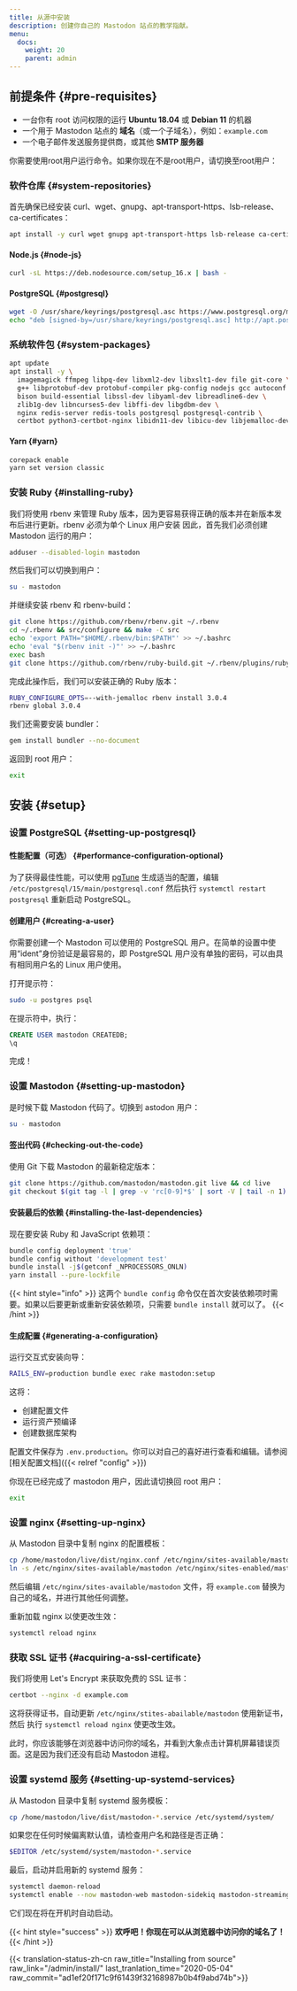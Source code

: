 ```yaml
---
title: 从源中安装
description: 创建你自己的 Mastodon 站点的教学指献。
menu:
  docs:
    weight: 20
    parent: admin
---
```


## 前提条件 {#pre-requisites}

* 一台你有 root 访问权限的运行 **Ubuntu 18.04** 或 **Debian 11** 的机器
* 一个用于 Mastodon 站点的 **域名**（或一个子域名），例如：`example.com`
* 一个电子邮件发送服务提供商，或其他 **SMTP 服务器**

你需要使用root用户运行命令。如果你现在不是root用户，请切换至root用户：

### 软件仓库 {#system-repositories}

首先确保已经安装 curl、wget、gnupg、apt-transport-https、lsb-release、ca-certificates：

```bash
apt install -y curl wget gnupg apt-transport-https lsb-release ca-certificates
```

#### Node.js {#node-js}

```bash
curl -sL https://deb.nodesource.com/setup_16.x | bash -
```

#### PostgreSQL {#postgresql}

```bash
wget -O /usr/share/keyrings/postgresql.asc https://www.postgresql.org/media/keys/ACCC4CF8.asc
echo "deb [signed-by=/usr/share/keyrings/postgresql.asc] http://apt.postgresql.org/pub/repos/apt $(lsb_release -cs)-pgdg main" > /etc/apt/sources.list.d/postgresql.list
```


### 系统软件包 {#system-packages}

```bash
apt update
apt install -y \
  imagemagick ffmpeg libpq-dev libxml2-dev libxslt1-dev file git-core \
  g++ libprotobuf-dev protobuf-compiler pkg-config nodejs gcc autoconf \
  bison build-essential libssl-dev libyaml-dev libreadline6-dev \
  zlib1g-dev libncurses5-dev libffi-dev libgdbm-dev \
  nginx redis-server redis-tools postgresql postgresql-contrib \
  certbot python3-certbot-nginx libidn11-dev libicu-dev libjemalloc-dev
```

#### Yarn {#yarn}

```bash
corepack enable
yarn set version classic
```

### 安装 Ruby {#installing-ruby}

我们将使用 rbenv 来管理 Ruby 版本，因为更容易获得正确的版本并在新版本发布后进行更新。rbenv 必须为单个 Linux 用户安装 因此，首先我们必须创建 Mastodon 运行的用户：

```bash
adduser --disabled-login mastodon
```

然后我们可以切换到用户：

```bash
su - mastodon
```

并继续安装 rbenv 和 rbenv-build：

```bash
git clone https://github.com/rbenv/rbenv.git ~/.rbenv
cd ~/.rbenv && src/configure && make -C src
echo 'export PATH="$HOME/.rbenv/bin:$PATH"' >> ~/.bashrc
echo 'eval "$(rbenv init -)"' >> ~/.bashrc
exec bash
git clone https://github.com/rbenv/ruby-build.git ~/.rbenv/plugins/ruby-build
```

完成此操作后，我们可以安装正确的 Ruby 版本：

```bash
RUBY_CONFIGURE_OPTS=--with-jemalloc rbenv install 3.0.4
rbenv global 3.0.4
```

我们还需要安装 bundler：

```bash
gem install bundler --no-document
```

返回到 root 用户：

```bash
exit
```

## 安装 {#setup}

### 设置 PostgreSQL {#setting-up-postgresql}

#### 性能配置（可选） {#performance-configuration-optional}

为了获得最佳性能，可以使用 [pgTune](https://pgtune.leopard.in.ua/#/) 生成适当的配置，编辑 `/etc/postgresql/15/main/postgresql.conf` 然后执行 `systemctl restart postgresql` 重新启动 PostgreSQL。

#### 创建用户 {#creating-a-user}

你需要创建一个 Mastodon 可以使用的 PostgreSQL 用户。在简单的设置中使用“ident”身份验证是最容易的，即 PostgreSQL 用户没有单独的密码，可以由具有相同用户名的 Linux 用户使用。

打开提示符：

```bash
sudo -u postgres psql
```

在提示符中，执行：

```sql
CREATE USER mastodon CREATEDB;
\q
```

完成！

### 设置 Mastodon {#setting-up-mastodon}

是时候下载 Mastodon 代码了。切换到 astodon 用户：

```bash
su - mastodon
```

#### 签出代码 {#checking-out-the-code}

使用 Git 下载 Mastodon 的最新稳定版本：

```bash
git clone https://github.com/mastodon/mastodon.git live && cd live
git checkout $(git tag -l | grep -v 'rc[0-9]*$' | sort -V | tail -n 1)
```

#### 安装最后的依赖 {#installing-the-last-dependencies}

现在要安装 Ruby 和 JavaScript 依赖项：

```bash
bundle config deployment 'true'
bundle config without 'development test'
bundle install -j$(getconf _NPROCESSORS_ONLN)
yarn install --pure-lockfile
```

{{< hint style="info" >}}
这两个 `bundle config` 命令仅在首次安装依赖项时需要。如果以后要更新或重新安装依赖项，只需要 `bundle install` 就可以了。
{{< /hint >}}

#### 生成配置 {#generating-a-configuration}

运行交互式安装向导：

```bash
RAILS_ENV=production bundle exec rake mastodon:setup
```

这将：

* 创建配置文件
* 运行资产预编译
* 创建数据库架构

配置文件保存为 `.env.production`。你可以对自己的喜好进行查看和编辑。请参阅 [相关配置文档]({{< relref "config" >}})

你现在已经完成了 mastodon 用户，因此请切换回 root 用户：

```bash
exit
```

### 设置 nginx {#setting-up-nginx}

从 Mastodon 目录中复制 nginx 的配置模板：

```bash
cp /home/mastodon/live/dist/nginx.conf /etc/nginx/sites-available/mastodon
ln -s /etc/nginx/sites-available/mastodon /etc/nginx/sites-enabled/mastodon
```

然后编辑 `/etc/nginx/sites-available/mastodon` 文件，将 `example.com` 替换为自己的域名，并进行其他任何调整。

重新加载 nginx 以使更改生效：


```bash
systemctl reload nginx
```

### 获取 SSL 证书 {#acquiring-a-ssl-certificate}

我们将使用 Let's Encrypt 来获取免费的 SSL 证书：

```bash
certbot --nginx -d example.com
```

这将获得证书，自动更新 `/etc/nginx/stites-abailable/mastodon` 使用新证书，然后 执行 `systemctl reload nginx` 使更改生效。

此时，你应该能够在浏览器中访问你的域名，并看到大象点击计算机屏幕错误页面。这是因为我们还没有启动 Mastodon 进程。

### 设置 systemd 服务 {#setting-up-systemd-services}

从 Mastodon 目录中复制 systemd 服务模板：

```sh
cp /home/mastodon/live/dist/mastodon-*.service /etc/systemd/system/
```

如果您在任何时候偏离默认值，请检查用户名和路径是否正确：

```sh
$EDITOR /etc/systemd/system/mastodon-*.service
```

最后，启动并启用新的 systemd 服务：

```sh
systemctl daemon-reload
systemctl enable --now mastodon-web mastodon-sidekiq mastodon-streaming
```

它们现在将在开机时自动启动。

{{< hint style="success" >}}
**欢呼吧！你现在可以从浏览器中访问你的域名了！**
{{< /hint >}}

{{< translation-status-zh-cn raw_title="Installing from source" raw_link="/admin/install/" last_tranlation_time="2020-05-04" raw_commit="ad1ef20f171c9f61439f32168987b0b4f9abd74b">}}
